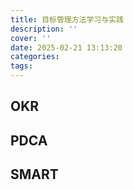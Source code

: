 ```yaml
---
title: 目标管理方法学习与实践
description: ''
cover: ''
date: 2025-02-21 13:13:20
categories:
tags:
---
```


## OKR

## PDCA

## SMART
